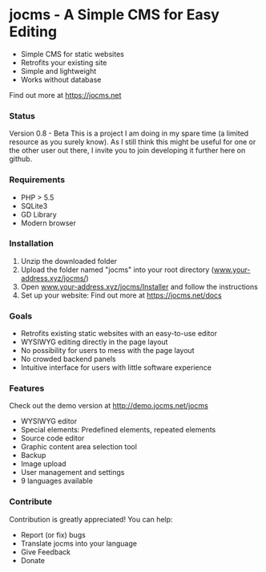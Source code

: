 # jocms - A Simple CMS for Easy Editing

- Simple CMS for static websites
- Retrofits your existing site
- Simple and lightweight
- Works without database

Find out more at https://jocms.net

### Status
Version 0.8 - Beta
This is a project I am doing in my spare time (a limited resource as you surely know). As I still think this might be useful for one or the other user out there, I invite you to join developing it further here on github.

### Requirements
- PHP > 5.5
- SQLite3
- GD Library
- Modern browser

### Installation
1. Unzip the downloaded folder
2. Upload the folder named "jocms" into your root directory (www.your-address.xyz/jocms/)
3. Open www.your-address.xyz/jocms/Installer and follow the instructions
4. Set up your website: Find out more at https://jocms.net/docs

### Goals
- Retrofits existing static websites with an easy-to-use editor
- WYSIWYG editing directly in the page layout
- No possibility for users to mess with the page layout
- No crowded backend panels
- Intuitive interface for users with little software experience

### Features
Check out the demo version at http://demo.jocms.net/jocms

- WYSIWYG editor
- Special elements: Predefined elements, repeated elements
- Source code editor
- Graphic content area selection tool
- Backup
- Image upload
- User management and settings
- 9 languages available

### Contribute
Contribution is greatly appreciated! You can help:
- Report (or fix) bugs
- Translate jocms into your language
- Give Feedback
- Donate
